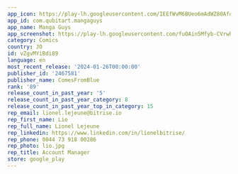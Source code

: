 ```yaml
---
app_icon: https://play-lh.googleusercontent.com/IEEfWvM6BUeo6mAdWZ80AfdAc_ShFtF0qrYC8FPduCyUqRAZDziQkDArFXG8JaPb6o4
app_id: com.qubitart.mangaguys
app_name: Manga Guys
app_screenshot: https://play-lh.googleusercontent.com/fuOAin5Mfyb-CVrwhniJGF5YxJ3YIoUWWqYy5LLwSrRUtZRlP91pixj_XUCKIITIc_g
category: Comics
country: JO
id: vZgvMYiBdi89
language: en
most_recent_release: '2024-01-26T00:00:00'
publisher_id: '2467581'
publisher_name: ComesFromBlue
rank: '89'
release_count_in_past_year: '5'
release_count_in_past_year_category: 8
release_count_in_past_year_top_in_category: 15
rep_email: lionel.lejeune@bitrise.io
rep_first_name: Lio
rep_full_name: Lionel Lejeune
rep_linkedin: https://www.linkedin.com/in/lionelbitrise/
rep_phone: 0044 73 918 00286
rep_photo: lio.jpg
rep_title: Account Manager
store: google_play
---
```

